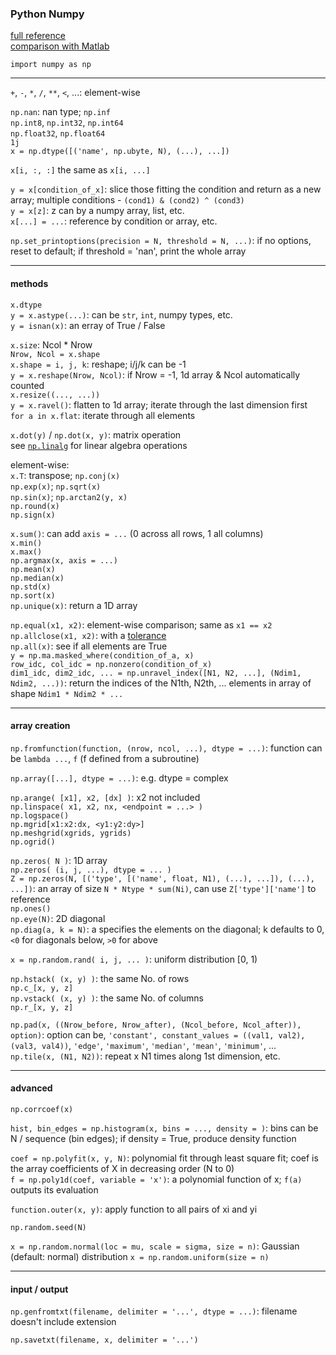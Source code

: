 ### Python Numpy

[full reference](https://docs.scipy.org/doc/numpy-dev/reference/routines.html#routines)  
[comparison with Matlab](https://docs.scipy.org/doc/numpy-dev/user/numpy-for-matlab-users.html)

`import numpy as np`

---

`+`, `-`, `*`, `/`, `**`, `<`, ...: element-wise

`np.nan`: nan type; `np.inf`  
`np.int8`, `np.int32`, `np.int64`  
`np.float32`, `np.float64`  
`1j`  
`x = np.dtype([('name', np.ubyte, N), (...), ...])`

`x[i, :, :]` the same as `x[i, ...]`

`y = x[condition_of_x]`: slice those fitting the condition and return as a new array; multiple conditions - `(cond1) & (cond2) ^ (cond3)`  
`y = x[z]`: z can by a numpy array, list, etc.  
`x[...] = ...`: reference by condition or array, etc.

`np.set_printoptions(precision = N, threshold = N, ...)`: if no options, reset to default; if threshold = 'nan', print the whole array

---

#### methods

`x.dtype`  
`y = x.astype(...)`: can be `str`, `int`, numpy types, etc.  
`y = isnan(x)`: an erray of True / False

`x.size`: Ncol * Nrow  
`Nrow, Ncol = x.shape`  
`x.shape = i, j, k`: reshape; i/j/k can be -1  
`y = x.reshape(Nrow, Ncol)`: if Nrow = -1, 1d array & Ncol automatically counted  
`x.resize((..., ...))`  
`y = x.ravel()`: flatten to 1d array; iterate through the last dimension first  
`for a in x.flat`: iterate through all elements

`x.dot(y)` / `np.dot(x, y)`: matrix operation  
see [`np.linalg`](https://docs.scipy.org/doc/numpy-1.13.0/reference/routines.linalg.html) for linear algebra operations

element-wise:  
`x.T`: transpose; `np.conj(x)`  
`np.exp(x)`; `np.sqrt(x)`  
`np.sin(x)`; `np.arctan2(y, x)`  
`np.round(x)`  
`np.sign(x)`  

`x.sum()`: can add `axis = ...` (0 across all rows, 1 all columns)  
`x.min()`  
`x.max()`  
`np.argmax(x, axis = ...)`  
`np.mean(x)`  
`np.median(x)`  
`np.std(x)`  
`np.sort(x)`  
`np.unique(x)`: return a 1D array

`np.equal(x1, x2)`: element-wise comparison; same as `x1 == x2`  
`np.allclose(x1, x2)`: with a [tolerance](https://docs.scipy.org/doc/numpy/reference/generated/numpy.allclose.html)  
`np.all(x)`: see if all elements are True  
`y = np.ma.masked_where(condition_of_a, x)`  
`row_idc, col_idc = np.nonzero(condition_of_x)`  
`dim1_idc, dim2_idc, ... = np.unravel_index([N1, N2, ...], (Ndim1, Ndim2, ...))`: return the indices of the N1th, N2th, ... elements in array of shape `Ndim1 * Ndim2 * ...`

---

#### array creation

`np.fromfunction(function, (nrow, ncol, ...), dtype = ...)`: function can be `lambda ...`, `f` (f defined from a subroutine)

`np.array([...], dtype = ...)`: e.g. dtype = complex

`np.arange( [x1], x2, [dx] )`: x2 not included  
`np.linspace( x1, x2, nx, <endpoint = ...> )`  
`np.logspace()`  
`np.mgrid[x1:x2:dx, <y1:y2:dy>]`  
`np.meshgrid(xgrids, ygrids)`  
`np.ogrid()`  

`np.zeros( N )`: 1D array  
`np.zeros( (i, j, ...), dtype = ... )`  
`Z = np.zeros(N, [('type', [('name', float, N1), (...), ...]), (...), ...])`: an array of size `N * Ntype * sum(Ni)`, can use `Z['type']['name']` to reference   
`np.ones()`  
`np.eye(N)`: 2D diagonal  
`np.diag(a, k = N)`: a specifies the elements on the diagonal; k defaults to 0, `<0` for diagonals below, `>0` for above

`x = np.random.rand( i, j, ... )`: uniform distribution [0, 1)

`np.hstack( (x, y) )`: the same No. of rows  
`np.c_[x, y, z]`  
`np.vstack( (x, y) )`: the same No. of columns  
`np.r_[x, y, z]`

`np.pad(x, ((Nrow_before, Nrow_after), (Ncol_before, Ncol_after)), option)`: option can be, `'constant', constant_values = ((val1, val2), (val3, val4))`, `'edge'`, `'maximum'`, `'median'`, `'mean'`, `'minimum'`, ...  
`np.tile(x, (N1, N2))`: repeat x N1 times along 1st dimension, etc.

---

#### advanced

`np.corrcoef(x)`

`hist, bin_edges = np.histogram(x, bins = ..., density = )`: bins can be N / sequence (bin edges); if density = True, produce density function

`coef = np.polyfit(x, y, N)`: polynomial fit through least square fit; coef is the array coefficients of X in decreasing order (N to 0)  
`f = np.poly1d(coef, variable = 'x')`: a polynomial function of x; `f(a)` outputs its evaluation

`function.outer(x, y)`: apply function to all pairs of xi and yi

`np.random.seed(N)`

`x = np.random.normal(loc = mu, scale = sigma, size = n)`: Gaussian (default: normal) distribution
`x = np.random.uniform(size = n)`

---

#### input / output

`np.genfromtxt(filename, delimiter = '...', dtype = ...)`: filename doesn't include extension

`np.savetxt(filename, x, delimiter = '...')`

